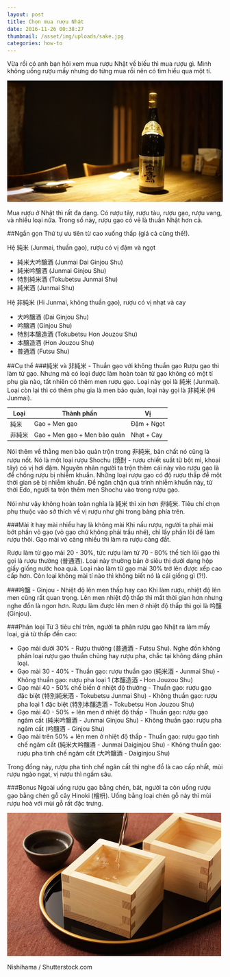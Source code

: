 ```yaml
---
layout: post
title: Chọn mua rượu Nhật
date: 2016-11-26 00:38:27
thumbnail: /asset/img/uploads/sake.jpg
categories: how-to
---
```



Vừa rồi có anh bạn hỏi xem mua rượu Nhật về biếu thì mua rượu gì. Mình không uống rượu mấy nhưng do từng mua rồi nên có tìm hiểu qua một tí.

![](/asset/img/uploads/sake.jpg)

Mua rượu ở Nhật thì rất đa dạng. Có rượu tây, rượu tàu, rượu gạo, rượu vang, và nhiều loại nữa. Trong số này, rượu gạo có vẻ là thuần Nhật hơn cả.

\##Ngắn gọn
Thứ tự ưu tiên từ cao xuống thấp (giá cả cũng thế!).

Hệ 純米 (Junmai, thuần gạo), rượu có vị đậm và ngọt

* 純米大吟醸酒 (Junmai Dai Ginjou Shu)
* 純米吟醸酒 (Junmai Ginjou Shu)
* 特別純米酒 (Tokubetsu Junmai Shu)
* 純米酒 (Junmai Shu)

Hệ 非純米 (Hi Junmai, không thuần gạo), rượu có vị nhạt và cay

* 大吟醸酒 (Dai Ginjou Shu)
* 吟醸酒 (Ginjou Shu)
* 特別本醸造酒 (Tokubetsu Hon Jouzou Shu)
* 本醸造酒 (Hon Jouzou Shu)
* 普通酒 (Futsu Shu)

\##Cụ thể
###純米 và 非純米  - Thuần gạo với không thuần gạo
Rượu gạo thì làm từ gạo. Nhưng mà có loại được làm hoàn toàn từ gạo không có một tí phụ gia nào, tất nhiên có thêm men rượu gạo. Loại này gọi là 純米 (Junmai). Loại còn lại thì có thêm phụ gia là men bảo quản, loại này gọi là 非純米 (Hi Junmai).

| Loại | Thành phần                   | Vị         |
| ---- | ---------------------------- | ---------- |
| 純米   | Gạo + Men gạo                | Đậm + Ngọt |
| 非純米  | Gạo + Men gạo + Men bảo quản | Nhạt + Cay |

Nói thêm về thằng men bảo quản trộn trong 非純米, bản chất nó cũng là rượu nốt. Nó là một loại rượu Shochu (焼酎 - rượu chiết suất từ bột mì, khoai tây) có vị hơi đậm. Nguyên nhân người ta trộn thêm cái này vào rượu gạo là để chống rượu bị nhiễm khuẩn. Những loại rượu gạo có độ rượu thấp để một thời gian sẽ bị nhiễm khuẩn. Để ngăn chặn quá trình nhiễm khuẩn này, từ thời Edo, người ta trộn thêm men Shochu vào trong rượu gạo.

Nói như vậy không hoàn toàn nghĩa là 純米 thì xịn hơn 非純米. Tiêu chí chọn phụ thuộc vào sở thích về vị rượu như ghi trong bảng phía trên.

\###Mài ít hay mài nhiều hay là không mài
Khi nấu rượu, người ta phải mài bớt phần vỏ gạo (vỏ gạo chứ không phải trấu nhé), chỉ lấy phần lõi để làm rượu thôi. Gạo mài vỏ càng nhiều thì làm ra rượu càng đắt.

Rượu làm từ gạo mài 20 - 30%, tức rượu làm từ 70 - 80% thể tích lõi gạo thì gọi là rượu thường (普通酒). Loại này thường bán ở siêu thị dưới dạng hộp giấy giống nước hoa quả. Loại nào làm từ gạo mài 30% trở lên được xếp cao cấp hơn. Còn loại không mài tí nào thì không biết nó là cái giống gì (?!).

\###吟醸 - Ginjou - Nhiệt độ lên men thấp hay cao
Khi làm rượu, nhiệt độ lên men cũng rất quan trọng. Lên men nhiệt độ thấp thì mất thời gian hơn nhưng nghe đồn là ngon hơn. Rượu làm được lên men ở nhiệt độ thấp thì gọi là 吟醸 (Ginjou).

\###Phân loại
Từ 3 tiêu chí trên, người ta phân rượu gạo Nhật ra làm mấy loại, giá từ thấp đến cao:

* Gạo mài dưới 30%
  		- Rượu thường (普通酒 - Futsu Shu). Nghe đồn không phân loại rượu gạo thuần chủng hay rượu pha, chắc tại không đáng phân loại.
* Gạo mài 30 - 40%
  		- Thuần gạo: rượu thuần gạo (純米酒 - Junmai Shu)
  		- Không thuần gạo: rượu pha loại 1 (本醸造酒 - Hon Jouzou Shu)
* Gạo mài 40 - 50% chế biến ở nhiệt độ thường
  		- Thuần gạo: rượu gạo đặc biệt (特別純米酒 - Tokubetsu Junmai Shu)
  		- Không thuần gạo: rượu pha loại 1 đặc biệt (特別本醸造酒 - Tokubetsu Hon Jouzou Shu)
* Gạo mài 40 - 50% + lên men ở nhiệt độ thấp
  		- Thuần gạo: rượu gạo ngâm cất (純米吟醸酒 - Junmai Ginjou Shu)
  		- Không thuần gạo: rượu pha ngâm cất (吟醸酒 - Ginjou Shu)
* Gạo mài trên 50% + lên men ở nhiệt độ thấp
  		- Thuần gạo: rượu gạo tinh chế ngâm cất (純米大吟醸酒 - Junmai Daiginjou Shu)
  		- Không thuần gạo: rượu pha tinh chế ngâm cất (大吟醸酒 - Daiginjou Shu)

Trong đống này, rượu pha tinh chế ngân cất thì nghe đồ là cao cấp nhất, mùi rượu ngào ngạt, vị rượu thì ngấm sâu.

\###Bonus
Ngoài uống rượu gạo bằng chén, bát, người ta còn uống rượu gạo bằng chén gỗ cây Hinoki (檜枡). Uống bằng loại chén gỗ này thì mùi rượu hoà với mùi gỗ rất đặc trưng.

![](/asset/img/uploads/hinoki_cup.jpg)

Nishihama / Shutterstock.com